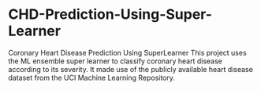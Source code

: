 # CHD-Prediction-Using-Super-Learner
Coronary Heart Disease Prediction Using SuperLearner
This project uses the ML ensemble super learner to classify coronary heart disease according to its severity. It made use of the publicly available heart disease dataset from the UCI Machine Learning Repository.
